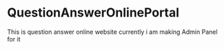# QuestionAnswerOnlinePortal

This is question answer online website
currently i am making Admin Panel for it
